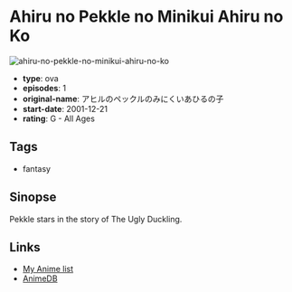 # Ahiru no Pekkle no Minikui Ahiru no Ko

![ahiru-no-pekkle-no-minikui-ahiru-no-ko](https://cdn.myanimelist.net/images/anime/11/58891.jpg)

-   **type**: ova
-   **episodes**: 1
-   **original-name**: アヒルのペックルのみにくいあひるの子
-   **start-date**: 2001-12-21
-   **rating**: G - All Ages

## Tags

-   fantasy

## Sinopse

Pekkle stars in the story of The Ugly Duckling.

## Links

-   [My Anime list](https://myanimelist.net/anime/22575/Ahiru_no_Pekkle_no_Minikui_Ahiru_no_Ko)
-   [AnimeDB](http://anidb.info/perl-bin/animedb.pl?show=anime&aid=7811)
